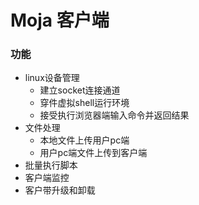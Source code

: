 # Moja 客户端

### 功能
* linux设备管理
  * 建立socket连接通道
  * 穿件虚拟shell运行环境
  * 接受执行浏览器端输入命令并返回结果
* 文件处理
  * 本地文件上传用户pc端
  * 用户pc端文件上传到客户端
* 批量执行脚本
* 客户端监控
* 客户带升级和卸载
